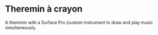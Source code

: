 # Theremin à crayon

A theremin with a Surface Pro (custom instrument to draw and play music simultaneously.
